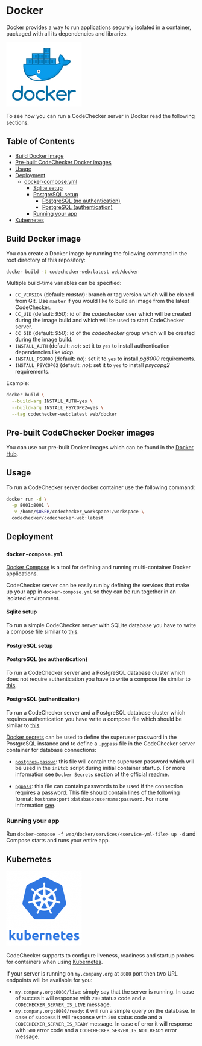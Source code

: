 # Docker
Docker provides a way to run applications securely isolated in a container,
packaged with all its dependencies and libraries.

 [![Docker](../images/docker.jpg)](https://hub.docker.com/r/codechecker/codechecker-web)

To see how you can run a CodeChecker server in Docker read the following
sections.

## Table of Contents
* [Build Docker image](#build-docker-image)
* [Pre-built CodeChecker Docker images](#pre-built-codechecker-docker-images)
* [Usage](#usage)
* [Deployment](#deployment)
  * [docker-compose.yml](#docker-composeyml)
    * [Sqlite setup](#sqlite-setup)
    * [PostgreSQL setup](#postgresql-setup)
      * [PostgreSQL (no authentication)](#postgresql-no-authentication)
      * [PostgreSQL (authentication)](#postgresql-authentication)
    * [Running your app](#running-your-app)
* [Kubernetes](#kubernetes)

## Build Docker image
You can create a Docker image by running the following command in the root
directory of this repository:
```bash
docker build -t codechecker-web:latest web/docker
```

Multiple build-time variables can be specified:

- `CC_VERSION` (default: *master*): branch or tag version which will be cloned
from Git. Use `master` if you would like to build an image from the latest
CodeChecker.
- `CC_UID` (default: *950*): id of the *codechecker* user which will be created
during the image build and which will be used to start CodeChecker server.
- `CC_GID` (default: *950*): id of the *codechecker* group which will be
created during the image build.
- `INSTALL_AUTH` (default: *no*): set it to `yes` to install authentication
dependencies like *ldap*.
- `INSTALL_PG8000` (default: *no*): set it to `yes` to install *pg8000*
requirements.
- `INSTALL_PSYCOPG2` (default: *no*): set it to `yes` to install *psycopg2*
requirements.

Example:
```bash
docker build \
  --build-arg INSTALL_AUTH=yes \
  --build-arg INSTALL_PSYCOPG2=yes \
  --tag codechecker-web:latest web/docker
```


## Pre-built CodeChecker Docker images
You can use our pre-built Docker images which can be found in the
[Docker Hub](https://hub.docker.com/r/codechecker/codechecker-web).

## Usage
To run a CodeChecker server docker container use the following command:
```sh
docker run -d \
  -p 8001:8001 \
  -v /home/$USER/codechecker_workspace:/workspace \
  codechecker/codechecker-web:latest
```

## Deployment

### `docker-compose.yml`
[Docker Compose](https://docs.docker.com/compose/) is a tool for defining and
running multi-container Docker applications.

CodeChecker server can be easily run by defining the services that make up your
app in `docker-compose.yml` so they can be run together in an isolated
environment.

#### Sqlite setup
To run a simple CodeChecker server with SQLite database you have to
write a compose file similar to
[this](../../web/docker/services/docker-compose.sqlite.yml).

#### PostgreSQL setup

#### PostgreSQL (no authentication)
To run a CodeChecker server and a PostgreSQL database cluster which does not
require authentication you have to write a compose file similar to
[this](../../web/docker/services/docker-compose.psql.yml).

#### PostgreSQL (authentication)
To run a CodeChecker server and a PostgreSQL database cluster which requires
authentication you have write a compose file which should be similar to
[this](../../web/docker/services/docker-compose.psql.auth.yml).

[Docker secrets]((https://docs.docker.com/engine/swarm/secrets/)) can be used
to define the superuser password in the PostgreSQL instance and to define a
`.pgpass` file in the CodeChecker server container for database connections:

- [`postgres-passwd`](../../web/docker/services/secrets/postgres-passwd): this
file will contain the superuser password which will be used in the `initdb`
script during initial container startup. For more information see
`Docker Secrets` section of the official
[readme](https://hub.docker.com/_/postgres).

- [`pgpass`](../../web/docker/services/secrets/pgpass): this file can contain
passwords to be used if the connection requires a password. This file should
contain lines of the following format:
`hostname:port:database:username:password`. For more information
[see](https://www.postgresql.org/docs/9.6/libpq-pgpass.html).

### Running your app
Run `docker-compose -f web/docker/services/<service-yml-file> up -d` and
Compose starts and runs your entire app.

## Kubernetes
[![Kubernetes](../images/kubernetes.png)](https://kubernetes.io/)

CodeChecker supports to configure liveness, readiness and startup probes for
containers when using
[Kubernetes]( https://kubernetes.io/docs/tasks/configure-pod-container/configure-liveness-readiness-startup-probes/).

If your server is running on `my.company.org` at `8080` port then two URL
endpoints will be available for you:

* `my.company.org:8080/live`: simply say that the server is running. In case of
succes it will response with `200` status code and a
`CODECHECKER_SERVER_IS_LIVE` message.
* `my.company.org:8080/ready`: it will run a simple query on the database. In
case of success it will response with `200` status code and a
`CODECHECKER_SERVER_IS_READY` message. In case of error it will response with
`500` error code and a `CODECHECKER_SERVER_IS_NOT_READY` error message.
